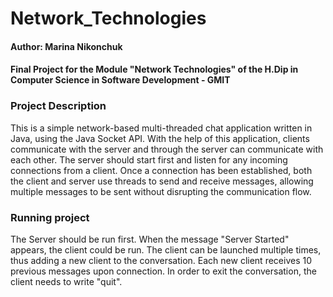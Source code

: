 # **Network_Technologies**

#### Author: Marina Nikonchuk
#### Final Project for the Module "Network Technologies" of the H.Dip in Computer Science in Software Development - GMIT

### Project Description
This is a simple network-based multi-threaded chat application written in Java, using the Java Socket API. With the help of this application, clients communicate with the server and through the server can communicate with each other.
The server should start first and listen for any incoming connections from a client. Once a connection has been established, both the client and server use threads to send and receive messages, allowing multiple messages to be sent without disrupting the communication flow.

### Running project
The Server should be run first. When the message "Server Started" appears, the client could be run. 
The client can be launched multiple times, thus adding a new client to the conversation.
Each new client receives 10 previous messages upon connection. In order to exit the conversation, the client needs to write "quit".
